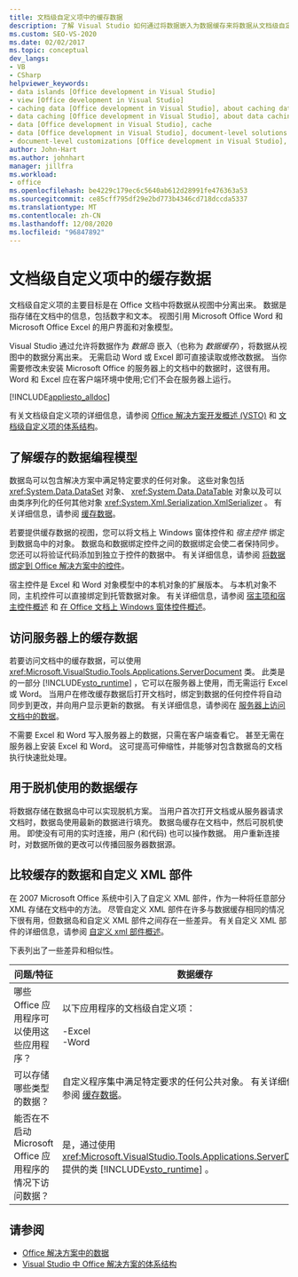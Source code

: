 ```yaml
---
title: 文档级自定义项中的缓存数据
description: 了解 Visual Studio 如何通过将数据嵌入为数据缓存来将数据从文档级自定义项中的视图中分离出来。
ms.custom: SEO-VS-2020
ms.date: 02/02/2017
ms.topic: conceptual
dev_langs:
- VB
- CSharp
helpviewer_keywords:
- data islands [Office development in Visual Studio]
- view [Office development in Visual Studio]
- caching data [Office development in Visual Studio], about caching data
- data caching [Office development in Visual Studio], about data caching
- data [Office development in Visual Studio], cache
- data [Office development in Visual Studio], document-level solutions
- document-level customizations [Office development in Visual Studio], data model
author: John-Hart
ms.author: johnhart
manager: jillfra
ms.workload:
- office
ms.openlocfilehash: be4229c179ec6c5640ab612d28991fe476363a53
ms.sourcegitcommit: ce85cff795df29e2bd773b4346cd718dccda5337
ms.translationtype: MT
ms.contentlocale: zh-CN
ms.lasthandoff: 12/08/2020
ms.locfileid: "96847892"
---
```

# <a name="cached-data-in-document-level-customizations"></a>文档级自定义项中的缓存数据
  文档级自定义项的主要目标是在 Office 文档中将数据从视图中分离出来。 数据是指存储在文档中的信息，包括数字和文本。 视图引用 Microsoft Office Word 和 Microsoft Office Excel 的用户界面和对象模型。

 Visual Studio 通过允许将数据作为 *数据岛* 嵌入（也称为 *数据缓存*），将数据从视图中的数据分离出来。 无需启动 Word 或 Excel 即可直接读取或修改数据。 当你需要修改未安装 Microsoft Office 的服务器上的文档中的数据时，这很有用。 Word 和 Excel 应在客户端环境中使用;它们不会在服务器上运行。

 [!INCLUDE[appliesto_alldoc](../vsto/includes/appliesto-alldoc-md.md)]

 有关文档级自定义项的详细信息，请参阅 [Office 解决方案开发概述 &#40;VSTO&#41;](../vsto/office-solutions-development-overview-vsto.md) 和 [文档级自定义项的体系结构](../vsto/architecture-of-document-level-customizations.md)。

## <a name="understand-the-cached-data-programming-model"></a>了解缓存的数据编程模型
 数据岛可以包含解决方案中满足特定要求的任何对象。 这些对象包括 <xref:System.Data.DataSet> 对象、 <xref:System.Data.DataTable> 对象以及可以由类序列化的任何其他对象 <xref:System.Xml.Serialization.XmlSerializer> 。 有关详细信息，请参阅 [缓存数据](../vsto/caching-data.md)。

 若要提供缓存数据的视图，您可以将文档上 Windows 窗体控件和 *宿主控件* 绑定到数据岛中的对象。 数据岛和数据绑定控件之间的数据绑定会使二者保持同步。 您还可以将验证代码添加到独立于控件的数据中。 有关详细信息，请参阅 [将数据绑定到 Office 解决方案中的控件](../vsto/binding-data-to-controls-in-office-solutions.md)。

 宿主控件是 Excel 和 Word 对象模型中的本机对象的扩展版本。 与本机对象不同，主机控件可以直接绑定到托管数据对象。 有关详细信息，请参阅 [宿主项和宿主控件概述](../vsto/host-items-and-host-controls-overview.md) 和 [在 Office 文档上 Windows 窗体控件概述](../vsto/windows-forms-controls-on-office-documents-overview.md)。

## <a name="access-cached-data-on-the-server"></a>访问服务器上的缓存数据
 若要访问文档中的缓存数据，可以使用 <xref:Microsoft.VisualStudio.Tools.Applications.ServerDocument> 类。 此类是的一部分 [!INCLUDE[vsto_runtime](../vsto/includes/vsto-runtime-md.md)] ，它可以在服务器上使用，而无需运行 Excel 或 Word。 当用户在修改缓存数据后打开文档时，绑定到数据的任何控件将自动同步到更改，并向用户显示更新的数据。 有关详细信息，请参阅在 [服务器上访问文档中的数据](../vsto/accessing-data-in-documents-on-the-server.md)。

 不需要 Excel 和 Word 写入服务器上的数据，只需在客户端查看它。 甚至无需在服务器上安装 Excel 和 Word。 这可提高可伸缩性，并能够对包含数据岛的文档执行快速批处理。

## <a name="data-caching-for-offline-use"></a>用于脱机使用的数据缓存
 将数据存储在数据岛中可以实现脱机方案。 当用户首次打开文档或从服务器请求文档时，数据岛使用最新的数据进行填充。 数据岛缓存在文档中，然后可脱机使用。 即使没有可用的实时连接，用户 (和代码) 也可以操作数据。 用户重新连接时，对数据所做的更改可以传播回服务器数据源。

## <a name="cached-data-and-custom-xml-parts-compared"></a>比较缓存的数据和自定义 XML 部件
 在 2007 Microsoft Office 系统中引入了自定义 XML 部件，作为一种将任意部分 XML 存储在文档中的方法。 尽管自定义 XML 部件在许多与数据缓存相同的情况下很有用，但数据岛和自定义 XML 部件之间存在一些差异。 有关自定义 XML 部件的详细信息，请参阅 [自定义 xml 部件概述](../vsto/custom-xml-parts-overview.md)。

 下表列出了一些差异和相似性。

|问题/特征|数据缓存|自定义 XML 部件|
|-|----------------|----------------------|
|哪些 Office 应用程序可以使用这些应用程序？|以下应用程序的文档级自定义项：<br /><br /> -Excel<br />-Word|适用于以下应用程序的文档级和应用程序级解决方案：<br /><br /> -Excel<br />-PowerPoint<br />-Word|
|可以存储哪些类型的数据？|自定义程序集中满足特定要求的任何公共对象。 有关详细信息，请参阅 [缓存数据](../vsto/caching-data.md)。|任何 XML 数据。|
|能否在不启动 Microsoft Office 应用程序的情况下访问数据？|是，通过使用 <xref:Microsoft.VisualStudio.Tools.Applications.ServerDocument> 提供的类 [!INCLUDE[vsto_runtime](../vsto/includes/vsto-runtime-md.md)] 。|是，通过使用命名空间中的类 <xref:System.IO.Packaging> ，或使用 OPEN XML 格式 SDK。|

## <a name="see-also"></a>请参阅
- [Office 解决方案中的数据](../vsto/data-in-office-solutions.md)
- [Visual Studio 中 Office 解决方案的体系结构](../vsto/architecture-of-office-solutions-in-visual-studio.md)
